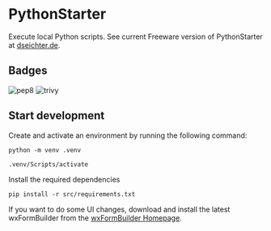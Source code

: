 # PythonStarter

Execute local Python scripts. See current Freeware version of PythonStarter at [dseichter.de](https://www.dseichter.de/python-starter/).

## Badges

![pep8](https://github.com/dseichter/PythonStarter/actions/workflows/pep8.yml/badge.svg)
![trivy](https://github.com/dseichter/PythonStarter/actions/workflows/trivy.yml/badge.svg)

## Start development

Create and activate an environment by running the following command:

```python -m venv .venv```

```.venv/Scripts/activate```

Install the required dependencies

```pip install -r src/requirements.txt```

If you want to do some UI changes, download and install the latest wxFormBuilder from the [wxFormBuilder Homepage](https://github.com/wxFormBuilder/wxFormBuilder).
